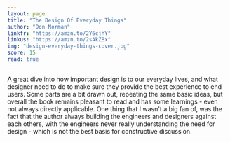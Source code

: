 ```yaml
---
layout: page
title: "The Design Of Everyday Things"
author: "Don Norman"
linkfr: "https://amzn.to/2Y6cjhY"
linkus: "https://amzn.to/2sAkZBx" 
img: "design-everyday-things-cover.jpg"
score: 15
read: true
---
```


A great dive into how important design is to our everyday lives, and what designer need to do to make sure they provide the best experience to end users. Some parts are a bit drawn out, repeating the same basic ideas, but overall the book remains pleasant to read and has some learnings - even not always directly applicable. One thing that I wasn't a big fan of, was the fact that the author always building the engineers and designers against each others, with the engineers never really understanding the need for design - which is not the best basis for constructive discussion.